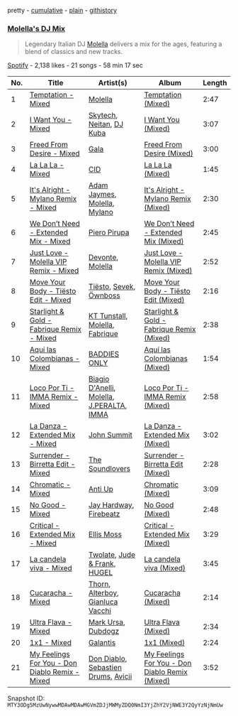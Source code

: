 pretty - [cumulative](/playlists/cumulative/37i9dQZF1DWSVfK4bF9g9z.md) - [plain](/playlists/plain/37i9dQZF1DWSVfK4bF9g9z) - [githistory](https://github.githistory.xyz/mackorone/spotify-playlist-archive/blob/main/playlists/plain/37i9dQZF1DWSVfK4bF9g9z)

### [Molella's DJ Mix](https://open.spotify.com/playlist/37i9dQZF1DWSVfK4bF9g9z)

> Legendary Italian DJ <a href="spotify:artist:6PozOimyS8a9OxMddMSBCf">Molella</a> delivers a mix for the ages, featuring a blend of classics and new tracks.

[Spotify](https://open.spotify.com/user/spotify) - 2,138 likes - 21 songs - 58 min 17 sec

| No. | Title | Artist(s) | Album | Length |
|---|---|---|---|---|
| 1 | [Temptation \- Mixed](https://open.spotify.com/track/6hLT8OF6PBp8z2LaOw2fdX) | [Molella](https://open.spotify.com/artist/6PozOimyS8a9OxMddMSBCf) | [Temptation \(Mixed\)](https://open.spotify.com/album/1XAeJADSjNbrXz1HzzUmST) | 2:47 |
| 2 | [I Want You \- Mixed](https://open.spotify.com/track/6UEA3pFvXE7DH8L5ZsY8EA) | [Skytech](https://open.spotify.com/artist/4CrDEHL7ysNabeYvL3xjUX), [Neitan](https://open.spotify.com/artist/0zKD9ej0a7KR2evA0Hu0KG), [DJ Kuba](https://open.spotify.com/artist/1dhLLX9IY5DD8uElJwjZFX) | [I Want You \(Mixed\)](https://open.spotify.com/album/2bAcrHQCOJhRiOLgTAV6NG) | 3:07 |
| 3 | [Freed From Desire \- Mixed](https://open.spotify.com/track/5Ja76DqMal2M8bzKrEwu3f) | [Gala](https://open.spotify.com/artist/3OqTvcWgb0xaainosGVvuZ) | [Freed From Desire \(Mixed\)](https://open.spotify.com/album/43RNVEnhxGnShhcS7V3DIH) | 3:00 |
| 4 | [La La La \- Mixed](https://open.spotify.com/track/3sF4aYroZmDl0G0wcfeci0) | [CID](https://open.spotify.com/artist/4FCzCS0KEgb0rgySWINItO) | [La La La \(Mixed\)](https://open.spotify.com/album/2gGzc5jVicxqpC6jck01iU) | 1:45 |
| 5 | [It's Alright \- Mylano Remix \- Mixed](https://open.spotify.com/track/26sl0TH7J5zWrkxbqw2AI1) | [Adam Jaymes](https://open.spotify.com/artist/3ENO8P63x6Nm5o6JgV7qKN), [Molella](https://open.spotify.com/artist/6PozOimyS8a9OxMddMSBCf), [Mylano](https://open.spotify.com/artist/6E5xLUBF3eddv0r8G3x8x5) | [It's Alright \- Mylano Remix \(Mixed\)](https://open.spotify.com/album/2r4BS6CgZra3z7veU3K8Xm) | 2:30 |
| 6 | [We Don’t Need \- Extended Mix \- Mixed](https://open.spotify.com/track/587EcxbUpgzY3uz56LpT6B) | [Piero Pirupa](https://open.spotify.com/artist/5FD9tbbiWd6th8FaOdCtnB) | [We Don’t Need \- Extended Mix \(Mixed\)](https://open.spotify.com/album/1MJ5gQOhBLGwVL94NZOR2T) | 2:45 |
| 7 | [Just Love \- Molella VIP Remix \- Mixed](https://open.spotify.com/track/6Rw8T1MQADdmLLhM0Wv52A) | [Devonte](https://open.spotify.com/artist/4whfX8XnEN3QaUp6ZnN8ui), [Molella](https://open.spotify.com/artist/6PozOimyS8a9OxMddMSBCf) | [Just Love \- Molella VIP Remix \(Mixed\)](https://open.spotify.com/album/3uPzmYQmFSLpaCNDVVTZ7Y) | 2:52 |
| 8 | [Move Your Body \- Tiësto Edit \- Mixed](https://open.spotify.com/track/7t1i1hxz6GxyoNzgmWMxgn) | [Tiësto](https://open.spotify.com/artist/2o5jDhtHVPhrJdv3cEQ99Z), [Sevek](https://open.spotify.com/artist/0aOIluXr131XqrXFwFCFGT), [Öwnboss](https://open.spotify.com/artist/37czgDRfGMvgRiUKHvnnhj) | [Move Your Body \- Tiësto Edit \(Mixed\)](https://open.spotify.com/album/20mhy8TtzIBEkQMhwCHewQ) | 2:16 |
| 9 | [Starlight & Gold \- Fabrique Remix \- Mixed](https://open.spotify.com/track/2yDE0sZFTdYmt0FMjVWhSY) | [KT Tunstall](https://open.spotify.com/artist/5zzrJD2jXrE9dZ1AklRFcL), [Molella](https://open.spotify.com/artist/6PozOimyS8a9OxMddMSBCf), [Fabrique](https://open.spotify.com/artist/0VxcpGwMhUzwOchIqMcCW3) | [Starlight & Gold \- Fabrique Remix \(Mixed\)](https://open.spotify.com/album/6KVuaXlQlBh0xZbXfV6Zlo) | 2:38 |
| 10 | [Aquí las Colombianas \- Mixed](https://open.spotify.com/track/6g5kgxCIA98vMnqNt21bSp) | [BADDIES ONLY](https://open.spotify.com/artist/1aRWWqUGxjgTSGQYHGZbot) | [Aquí las Colombianas \(Mixed\)](https://open.spotify.com/album/7xFUS2a75NXh8IQlCvqiIO) | 1:54 |
| 11 | [Loco Por Ti \- IMMA Remix \- Mixed](https://open.spotify.com/track/2qb2Vf1eBMWc6LTMfOlmL7) | [Biagio D'Anelli](https://open.spotify.com/artist/1kDOFmYr4rDby27mKxSUMb), [Molella](https://open.spotify.com/artist/6PozOimyS8a9OxMddMSBCf), [J.PERALTA](https://open.spotify.com/artist/11YN7LqPQXSbuQqwLD5bJO), [IMMA](https://open.spotify.com/artist/5w3zT0eceNr7PGPDDBHMYt) | [Loco Por Ti \- IMMA Remix \(Mixed\)](https://open.spotify.com/album/4j7tVAGtn5xfNw7bdpa39k) | 2:58 |
| 12 | [La Danza \- Extended Mix \- Mixed](https://open.spotify.com/track/4mwgMeFBYYTRglj7OyMdqC) | [John Summit](https://open.spotify.com/artist/7kNqXtgeIwFtelmRjWv205) | [La Danza \- Extended Mix \(Mixed\)](https://open.spotify.com/album/6TufAT9woOEDvckFjMGHgJ) | 3:02 |
| 13 | [Surrender \- Birretta Edit \- Mixed](https://open.spotify.com/track/70S9qN9ElBnKBqaf0UTOLS) | [The Soundlovers](https://open.spotify.com/artist/6NRwWuLcR6Zcc8nzX4nBTv) | [Surrender \- Birretta Edit \(Mixed\)](https://open.spotify.com/album/6mqpLNrsWav6HYoTqd1HfI) | 2:28 |
| 14 | [Chromatic \- Mixed](https://open.spotify.com/track/2xbJbG5QzuJk0N3B4N0vEC) | [Anti Up](https://open.spotify.com/artist/4UwR1ir6PovnQiwX5jRPvF) | [Chromatic \(Mixed\)](https://open.spotify.com/album/559rAFCDJtVxZcvvaBCTJS) | 3:09 |
| 15 | [No Good \- Mixed](https://open.spotify.com/track/731A5d1qfuxv7M1qc069lk) | [Jay Hardway](https://open.spotify.com/artist/12SPNXi0aDpFt0rMVbmLrr), [Firebeatz](https://open.spotify.com/artist/53YSn9tHwGJ6bq5P0gGoYo) | [No Good \(Mixed\)](https://open.spotify.com/album/1zjRQSZGkc0z2Pk2ilDdli) | 2:48 |
| 16 | [Critical \- Extended Mix \- Mixed](https://open.spotify.com/track/2j3kGseyNDJO2o6hENpjv8) | [Ellis Moss](https://open.spotify.com/artist/0XOfJ1JJXwMVJG26ZZj3UQ) | [Critical \- Extended Mix \(Mixed\)](https://open.spotify.com/album/58fmVkWkfQkQ69auH1j3qB) | 3:29 |
| 17 | [La candela viva \- Mixed](https://open.spotify.com/track/0ikbQNzfU9bIUAr36m59OD) | [Twolate](https://open.spotify.com/artist/1IRtNLR91uUQxQzh9veJhh), [Jude & Frank](https://open.spotify.com/artist/7rUJV3QhhZJVRucw5BK09x), [HUGEL](https://open.spotify.com/artist/5PlfkPxwCpRRWQJBxCa0By) | [La candela viva \(Mixed\)](https://open.spotify.com/album/3esnPM4LvSeOfBHf8yUaKH) | 3:45 |
| 18 | [Cucaracha \- Mixed](https://open.spotify.com/track/6sBuScFtkpr0KduyRmDUoa) | [Thorn](https://open.spotify.com/artist/7wB66htcdbMauTEARnuTIv), [Alterboy](https://open.spotify.com/artist/4yR4Yc8RhsKBEwJ3JQQcY3), [Gianluca Vacchi](https://open.spotify.com/artist/26XxGE8hLV1t9IYa8872lQ) | [Cucaracha \(Mixed\)](https://open.spotify.com/album/2wvosiBRUgeIZ28g54DLQi) | 2:14 |
| 19 | [Ultra Flava \- Mixed](https://open.spotify.com/track/78n0J8pMbeBsBM9Mdx7BpT) | [Mark Ursa](https://open.spotify.com/artist/4wb3aKFHHtYG98ldzA0Col), [Dubdogz](https://open.spotify.com/artist/4cdyqaBREB68H77QKCrKP1) | [Ultra Flava \(Mixed\)](https://open.spotify.com/album/2XWMlU9h66hc12xXLlyAA5) | 2:34 |
| 20 | [1x1 \- Mixed](https://open.spotify.com/track/4CWtEWfBZtC4vJB81tlEOL) | [Galantis](https://open.spotify.com/artist/4sTQVOfp9vEMCemLw50sbu) | [1x1 \(Mixed\)](https://open.spotify.com/album/0fNHNL4tOQpGapjjmBCtxs) | 2:24 |
| 21 | [My Feelings For You \- Don Diablo Remix \- Mixed](https://open.spotify.com/track/5JYT3EsGniJeQPCczfFFYk) | [Don Diablo](https://open.spotify.com/artist/1l2ekx5skC4gJH8djERwh1), [Sebastien Drums](https://open.spotify.com/artist/0lHsjYcb3lGjkJQQqC6HVt), [Avicii](https://open.spotify.com/artist/1vCWHaC5f2uS3yhpwWbIA6) | [My Feelings For You \- Don Diablo Remix \(Mixed\)](https://open.spotify.com/album/44mL5dyf2KEWdzIu6pmFOQ) | 3:52 |

Snapshot ID: `MTY3ODg5MzUwNywwMDAwMDAwMGVmZDJjMWMyZDQ0NmI3YjZhY2VjNWE3Y2QyYzNjNmUw`
